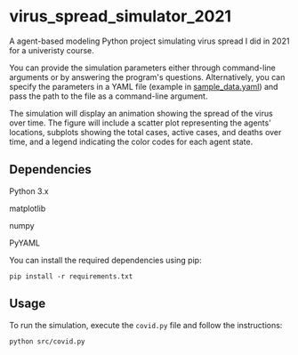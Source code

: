 # virus_spread_simulator_2021

A agent-based modeling Python project simulating virus spread I did in 2021 for a univeristy course.

You can provide the simulation parameters either through command-line arguments or by answering the program's questions. Alternatively, you can specify the parameters in a YAML file (example in [sample_data.yaml](data/sample_data.yaml)) and pass the path to the file as a command-line argument.

The simulation will display an animation showing the spread of the virus over time. The figure will include a scatter plot representing the agents' locations, subplots showing the total cases, active cases, and deaths over time, and a legend indicating the color codes for each agent state.

## Dependencies

Python 3.x

matplotlib

numpy

PyYAML

You can install the required dependencies using pip:

    pip install -r requirements.txt

## Usage

To run the simulation, execute the `covid.py` file and follow the instructions:
    
    python src/covid.py